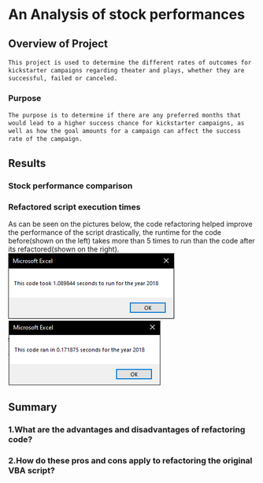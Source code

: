 # An Analysis of stock performances

## Overview of Project
    This project is used to determine the different rates of outcomes for kickstarter campaigns regarding theater and plays, whether they are successful, failed or canceled.
### Purpose
    The purpose is to determine if there are any preferred months that would lead to a higher success chance for kickstarter campaigns, as well as how the goal amounts for a campaign can affect the success rate of the campaign. 

## Results

### Stock performance comparison

### Refactored script execution times
As can be seen on the pictures below, the code refactoring helped improve the performance of the script drastically, the runtime for the code before(shown on the left) takes more than 5 times to run than the code after its refactored(shown on the right).
![](/images/VBA_Challenge_2018.png)
![](/images/VBA_Challenge_2018_Refactored.png)
## Summary

### 1.What are the advantages and disadvantages of refactoring code?

### 2.How do these pros and cons apply to refactoring the original VBA script?




